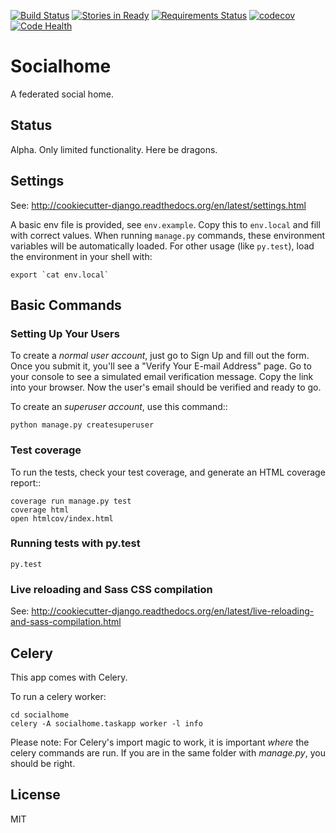[![Build Status](https://travis-ci.org/jaywink/socialhome.svg?branch=master)](https://travis-ci.org/jaywink/socialhome) [![Stories in Ready](https://badge.waffle.io/jaywink/socialhome.png?label=ready&title=Ready)](https://waffle.io/jaywink/socialhome) [![Requirements Status](https://requires.io/github/jaywink/socialhome/requirements.svg?branch=master)](https://requires.io/github/jaywink/socialhome/requirements/?branch=master) [![codecov](https://codecov.io/gh/jaywink/socialhome/branch/master/graph/badge.svg)](https://codecov.io/gh/jaywink/socialhome) [![Code Health](https://landscape.io/github/jaywink/socialhome/master/landscape.svg?style=flat)](https://landscape.io/github/jaywink/socialhome/master)

# Socialhome

A federated social home.

## Status

Alpha. Only limited functionality. Here be dragons.

## Settings

See: http://cookiecutter-django.readthedocs.org/en/latest/settings.html

A basic env file is provided, see `env.example`. Copy this to `env.local` and fill with correct values. When running `manage.py` commands, these environment variables will be automatically loaded. For other usage (like `py.test`), load the environment in your shell with:

    export `cat env.local`

## Basic Commands

### Setting Up Your Users

To create a *normal user account*, just go to Sign Up and fill out the form. Once you submit it, you'll see a "Verify Your E-mail Address" page. Go to your console to see a simulated email verification message. Copy the link into your browser. Now the user's email should be verified and ready to go.

To create an *superuser account*, use this command::

    python manage.py createsuperuser

### Test coverage

To run the tests, check your test coverage, and generate an HTML coverage report::

    coverage run manage.py test
    coverage html
    open htmlcov/index.html

### Running tests with py.test

    py.test

### Live reloading and Sass CSS compilation

See: http://cookiecutter-django.readthedocs.org/en/latest/live-reloading-and-sass-compilation.html

## Celery

This app comes with Celery.

To run a celery worker:

    cd socialhome
    celery -A socialhome.taskapp worker -l info

Please note: For Celery's import magic to work, it is important *where* the celery commands are run. If you are in the same folder with *manage.py*, you should be right.

## License

MIT
